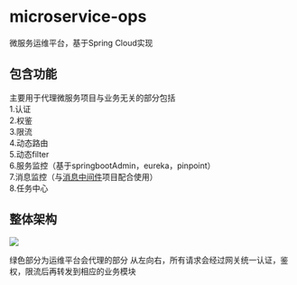 # microservice-ops
微服务运维平台，基于Spring Cloud实现

## 包含功能
主要用于代理微服务项目与业务无关的部分包括  
1.认证  
2.权鉴  
3.限流  
4.动态路由  
5.动态filter  
6.服务监控（基于springbootAdmin，eureka，pinpoint）  
7.消息监控（与[消息中间件](https://github.com/yonyou-auto-dev/microservice-mom)项目配合使用）  
8.任务中心

## 整体架构
![](https://github.com/yonyou-auto-dev/microservice-ops/blob/master/model.jpg)

绿色部分为运维平台会代理的部分
从左向右，所有请求会经过网关统一认证，鉴权，限流后再转发到相应的业务模块
